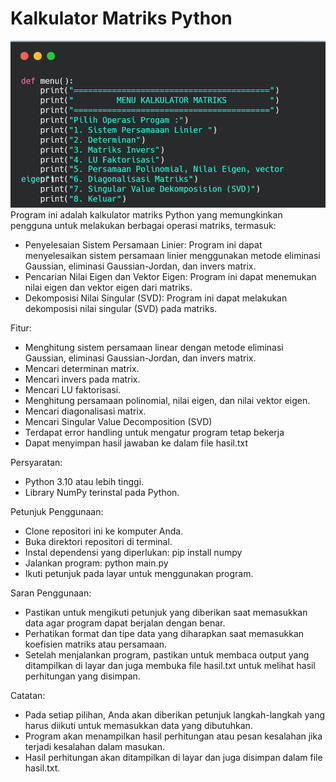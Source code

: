 # Kalkulator Matriks Python
![menu](https://github.com/w1th0ut/matrix_calculator/blob/main/doc/Dokumentasi%20Program/menu.png)
Program ini adalah kalkulator matriks Python yang memungkinkan pengguna untuk melakukan berbagai operasi matriks, termasuk:
- Penyelesaian Sistem Persamaan Linier: Program ini dapat menyelesaikan sistem persamaan linier menggunakan metode eliminasi Gaussian, eliminasi Gaussian-Jordan, dan invers matrix.
- Pencarian Nilai Eigen dan Vektor Eigen: Program ini dapat menemukan nilai eigen dan vektor eigen dari matriks.
- Dekomposisi Nilai Singular (SVD): Program ini dapat melakukan dekomposisi nilai singular (SVD) pada matriks.

Fitur:
- Menghitung sistem persamaan linear dengan metode eliminasi Gaussian, eliminasi Gaussian-Jordan, dan invers matrix.
- Mencari determinan matrix.
- Mencari invers pada matrix.
- Mencari LU faktorisasi.
- Menghitung persamaan polinomial, nilai eigen, dan nilai vektor eigen.
- Mencari diagonalisasi matrix.
- Mencari Singular Value Decomposition (SVD)
- Terdapat error handling untuk mengatur program tetap bekerja
- Dapat menyimpan hasil jawaban ke dalam file hasil.txt

Persyaratan:
- Python 3.10 atau lebih tinggi.
- Library NumPy terinstal pada Python.

Petunjuk Penggunaan:
- Clone repositori ini ke komputer Anda.
- Buka direktori repositori di terminal.
- Instal dependensi yang diperlukan: pip install numpy
- Jalankan program: python main.py
- Ikuti petunjuk pada layar untuk menggunakan program.

Saran Penggunaan:
- Pastikan untuk mengikuti petunjuk yang diberikan saat memasukkan data agar program dapat berjalan dengan benar.
- Perhatikan format dan tipe data yang diharapkan saat memasukkan koefisien matriks atau persamaan.
- Setelah menjalankan program, pastikan untuk membaca output yang ditampilkan di layar dan juga membuka file hasil.txt untuk melihat hasil perhitungan yang disimpan.

Catatan:
- Pada setiap pilihan, Anda akan diberikan petunjuk langkah-langkah yang harus diikuti untuk memasukkan data yang dibutuhkan.
- Program akan menampilkan hasil perhitungan atau pesan kesalahan jika terjadi kesalahan dalam masukan.
- Hasil perhitungan akan ditampilkan di layar dan juga disimpan dalam file hasil.txt.
